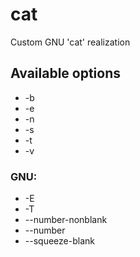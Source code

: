 # cat
Custom GNU 'cat' realization

## Available options
- -b
- -e
- -n
- -s
- -t
- -v

### GNU:
- -E
- -T
- --number-nonblank
- --number
- --squeeze-blank
